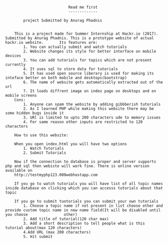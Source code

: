 								Read me first
								-------------
	
			project Submitted by Anurag Phadnis


		This is a project made for Summer Internship at Hackr.io (2017). Submitted by Anurag Phadnis. This is a prototype website of actual hackr.io website. 		Its features are:
			1. You can actually submit and watch tutorials
			2. Website changes its style for better interface on mobile devices
			3. You can add tutorials for topics which are not present currently
			4. It uses sql to store data for tutorials
			5. It has used open source liberary is used for making its inteface better on both mobile and desktops(bootstrap)
			6. The name of website gets automatically extracted out of the url
			7. It loads diffrent image on index page on desktops and on mobile screens
		Cons:
			1. Anyone can spam the website by adding gibbberish tutorials
			2. As I learned PHP while making this website there may be some hidden bugs inside it
			3. URl is limited to upto 200 characters ude to memory issues
			4. For same reason other inputs are restricted to 120 characters

		How to use this website:

		When you open index.html you will have two options
			1. Watch Tutorials
			2. Submit Tutorials
			
		Now if the connection to database is proper and server supports php and sql then webiste will work fine. There is online version available on 
		http://testmyphp123.000webhostapp.com

		If you go to watch tutorials you will have list of all topic names inside database on clicking which you can accesss tutorials about that topic

		If you go to submit tuotorials you can submit your own tutorials
			1. Choose a topic name if not present in list choose other and provide custom topic name in new name field(It will be disabled until you choose 			   other)
			2. Add title of tutorial(120 char max)
			3. Add a short description to tell people what is this tutorial about(max 120 characters)
			4.Add URL (max 200 characters)
			5. Hit submit
